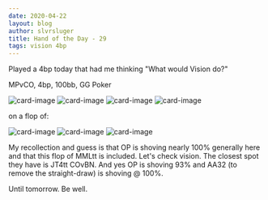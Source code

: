 ```yaml
---
date: 2020-04-22
layout: blog
author: slvrsluger
title: Hand of the Day - 29
tags: vision 4bp
---
```


Played a 4bp today that had me thinking "What would Vision do?"

MPvCO, 4bp, 100bb, GG Poker

![card-image](/assets/cards/AH.svg#5cards)
![card-image](/assets/cards/AS.svg#5cards)
![card-image](/assets/cards/KH.svg#5cards)
![card-image](/assets/cards/6H.svg#5cards)

on a flop of:

![card-image](/assets/cards/JS.svg#5cards)
![card-image](/assets/cards/9D.svg#5cards)
![card-image](/assets/cards/4D.svg#5cards)

My recollection and guess is that OP is shoving nearly 100% generally here and that this flop of MMLtt is included. Let's check vision. The closest spot they have is JT4tt COvBN. And yes OP is shoving 93% and AA32 (to remove the straight-draw) is shoving @ 100%.

Until tomorrow. Be well.

